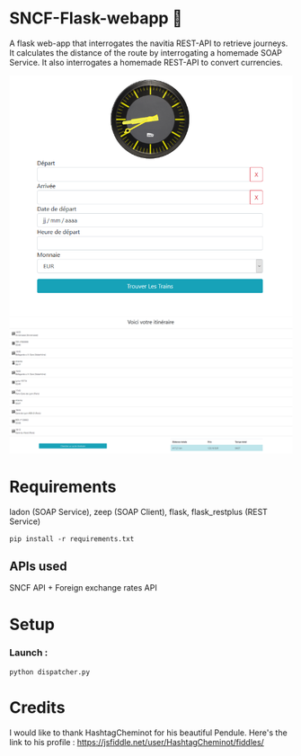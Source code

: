# SNCF-Flask-webapp :bullettrain_front:
A flask web-app that interrogates the navitia REST-API to retrieve journeys. It calculates the distance of the route by interrogating a homemade SOAP Service. It also interrogates a homemade REST-API to convert currencies.

![Index Capture](indexcapture.png)
![Result Capture](resultcapture.png)

# Requirements

ladon (SOAP Service), zeep (SOAP Client), flask, flask_restplus (REST Service)

```
pip install -r requirements.txt
```

## APIs used

SNCF API + Foreign exchange rates API



# Setup

### Launch :

```
python dispatcher.py
```

# Credits

I would like to thank HashtagCheminot for his beautiful Pendule.
Here's the link to his profile : https://jsfiddle.net/user/HashtagCheminot/fiddles/
